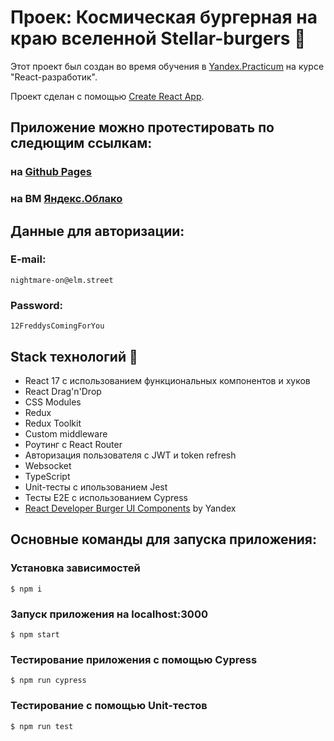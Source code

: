 # Проек: Космическая бургерная на краю вселенной Stellar-burgers 🚀

Этот проект был создан во время обучения в [Yandex.Practicum](https://practicum.yandex.ru) на курсе "React-разработик".

Проект сделан с помощью [Create React App](https://github.com/facebook/create-react-app).


## Приложение можно протестировать по следющим ссылкам:

### на [Github Pages](https://rayfreedom88.github.io/react-burger/)
### на ВМ [Яндекс.Облако](https://free.stellar-burgers.nomoredomains.xyz/)


## Данные для авторизации:
### E-mail:
    nightmare-on@elm.street

### Password:
    12FreddysComingForYou


## Stack технологий 🤖
* React 17 с использованием функциональных компонентов и хуков
* React Drag'n'Drop
* CSS Modules
* Redux
* Redux Toolkit
* Custom middleware
* Роутинг с React Router
* Авторизация пользователя с JWT и token refresh
* Websocket
* TypeScript
* Unit-тесты с ипользованием Jest
* Тесты E2E с использованием Cypress
* [React Developer Burger UI Components](https://yandex-praktikum.github.io/react-developer-burger-ui-components/docs/) by Yandex


## Основные команды для запуска приложения:
### Установка зависимостей
    $ npm i

### Запуск приложения на localhost:3000
    $ npm start

### Тестирование приложения с помощью Cypress
    $ npm run cypress

### Тестирование с помощью Unit-тестов
    $ npm run test
